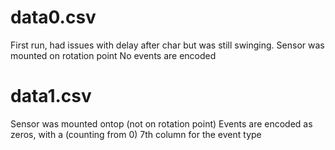 # data0.csv
First run, had issues with delay after char but was still swinging.
Sensor was mounted on rotation point
No events are encoded

# data1.csv
Sensor was mounted ontop (not on rotation point)
Events are encoded as zeros, with a (counting from 0) 7th column for the event type


